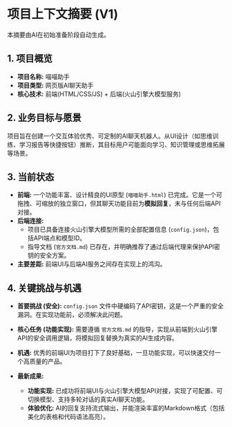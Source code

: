 # 项目上下文摘要 (V1)

本摘要由AI在初始准备阶段自动生成。

## 1. 项目概览

- **项目名称:** 喵喵助手
- **项目类型:** 网页版AI聊天助手
- **核心技术:** 前端(HTML/CSS/JS) + 后端(火山引擎大模型服务)

## 2. 业务目标与愿景

项目旨在创建一个交互体验优秀、可定制的AI聊天机器人。从UI设计（如思维训练、学习报告等快捷按钮）推断，其目标用户可能面向学习、知识管理或思维拓展等场景。

## 3. 当前状态

- **前端:** 一个功能丰富、设计精良的UI原型 (`喵喵助手.html`) 已完成。它是一个可拖拽、可缩放的独立窗口，但其聊天功能目前为**模拟回复**，未与任何后端API对接。
- **后端连接:**
    - 项目已具备连接火山引擎大模型所需的全部配置信息 (`config.json`)，包括API端点和模型ID。
    - 指导文档 (`官方文档.md`) 已存在，并明确推荐了通过后端代理来保护API密钥的安全方案。
- **主要差距:** 前端UI与后端AI服务之间存在实现上的鸿沟。

## 4. 关键挑战与机遇

- **首要挑战 (安全):** `config.json` 文件中硬编码了API密钥，这是一个严重的安全漏洞。在实现功能前，必须解决此问题。
- **核心任务 (功能实现):** 需要遵循 `官方文档.md` 的指导，实现从前端到火山引擎API的安全调用逻辑，将模拟回复替换为真实的AI生成内容。
- **机遇:** 优秀的前端UI为项目打下了良好基础，一旦功能实现，可以快速交付一个高质量的产品。 

- **最新成果:**
    - **功能实现:** 已成功将前端UI与火山引擎大模型API对接，实现了可配置、可切换模型、支持多轮对话的真实AI聊天功能。
    - **体验优化:** AI的回复支持流式输出，并能渲染丰富的Markdown格式（包括美化的表格和代码语法高亮）。 